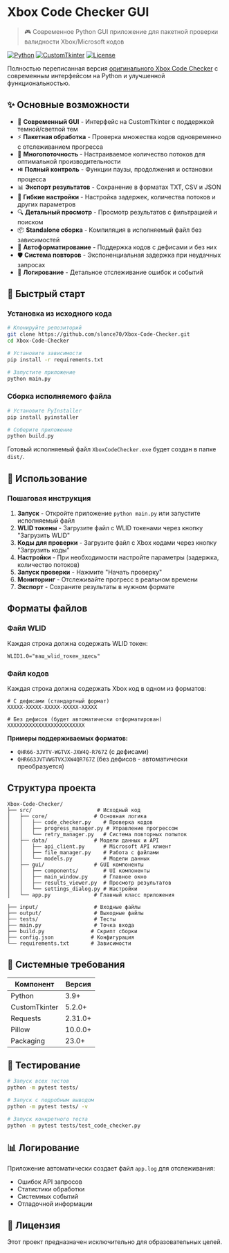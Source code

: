 # Xbox Code Checker GUI

> 🎮 Современное Python GUI приложение для пакетной проверки валидности Xbox/Microsoft кодов

[![Python](https://img.shields.io/badge/Python-3.9+-blue.svg)](https://python.org)
[![CustomTkinter](https://img.shields.io/badge/CustomTkinter-5.2.0+-green.svg)](https://github.com/TomSchimansky/CustomTkinter)
[![License](https://img.shields.io/badge/License-MIT-green.svg)](#лицензия)

Полностью переписанная версия [оригинального Xbox Code Checker](https://github.com/Tainted06/Xbox-Code-Checker) с современным интерфейсом на Python и улучшенной функциональностью.

## ✨ Основные возможности

- 🎨 **Современный GUI** - Интерфейс на CustomTkinter с поддержкой темной/светлой тем
- ⚡ **Пакетная обработка** - Проверка множества кодов одновременно с отслеживанием прогресса
- 🔄 **Многопоточность** - Настраиваемое количество потоков для оптимальной производительности
- ⏯️ **Полный контроль** - Функции паузы, продолжения и остановки процесса
- 📊 **Экспорт результатов** - Сохранение в форматах TXT, CSV и JSON
- 🔧 **Гибкие настройки** - Настройка задержек, количества потоков и других параметров
- 🔍 **Детальный просмотр** - Просмотр результатов с фильтрацией и поиском
- 📦 **Standalone сборка** - Компиляция в исполняемый файл без зависимостей
- 🔄 **Автоформатирование** - Поддержка кодов с дефисами и без них
- 🛡️ **Система повторов** - Экспоненциальная задержка при неудачных запросах
- 📝 **Логирование** - Детальное отслеживание ошибок и событий

## 🚀 Быстрый старт

### Установка из исходного кода

```bash
# Клонируйте репозиторий
git clone https://github.com/slonce70/Xbox-Code-Checker.git
cd Xbox-Code-Checker

# Установите зависимости
pip install -r requirements.txt

# Запустите приложение
python main.py
```

### Сборка исполняемого файла

```bash
# Установите PyInstaller
pip install pyinstaller

# Соберите приложение
python build.py
```

Готовый исполняемый файл `XboxCodeChecker.exe` будет создан в папке `dist/`.

## 📖 Использование

### Пошаговая инструкция

1. **Запуск** - Откройте приложение `python main.py` или запустите исполняемый файл
2. **WLID токены** - Загрузите файл с WLID токенами через кнопку "Загрузить WLID"
3. **Коды для проверки** - Загрузите файл с Xbox кодами через кнопку "Загрузить коды"
4. **Настройки** - При необходимости настройте параметры (задержка, количество потоков)
5. **Запуск проверки** - Нажмите "Начать проверку"
6. **Мониторинг** - Отслеживайте прогресс в реальном времени
7. **Экспорт** - Сохраните результаты в нужном формате



## Форматы файлов

### Файл WLID
Каждая строка должна содержать WLID токен:
```
WLID1.0="ваш_wlid_токен_здесь"
```

### Файл кодов
Каждая строка должна содержать Xbox код в одном из форматов:
```
# С дефисами (стандартный формат)
XXXXX-XXXXX-XXXXX-XXXXX-XXXXX

# Без дефисов (будет автоматически отформатирован)
XXXXXXXXXXXXXXXXXXXXXXXXX
```

**Примеры поддерживаемых форматов:**
- `QHR66-3JVTV-WGTVX-JXW4Q-R767Z` (с дефисами)
- `QHR663JVTVWGTVXJXW4QR767Z` (без дефисов - автоматически преобразуется)

## Структура проекта

```
Xbox-Code-Checker/
├── src/                     # Исходный код
│   ├── core/               # Основная логика
│   │   ├── code_checker.py    # Проверка кодов
│   │   ├── progress_manager.py # Управление прогрессом
│   │   └── retry_manager.py   # Система повторных попыток
│   ├── data/               # Модели данных и API
│   │   ├── api_client.py      # Microsoft API клиент
│   │   ├── file_manager.py    # Работа с файлами
│   │   └── models.py          # Модели данных
│   ├── gui/                # GUI компоненты
│   │   ├── components/        # UI компоненты
│   │   ├── main_window.py     # Главное окно
│   │   ├── results_viewer.py  # Просмотр результатов
│   │   └── settings_dialog.py # Настройки
│   └── app.py              # Главный класс приложения

├── input/                  # Входные файлы
├── output/                 # Выходные файлы
├── tests/                  # Тесты
├── main.py                 # Точка входа
├── build.py               # Скрипт сборки
├── config.json            # Конфигурация
└── requirements.txt       # Зависимости
```

## 🔧 Системные требования

| Компонент | Версия |
|-----------|--------|
| Python | 3.9+ |
| CustomTkinter | 5.2.0+ |
| Requests | 2.31.0+ |
| Pillow | 10.0.0+ |
| Packaging | 23.0+ |

## 🧪 Тестирование

```bash
# Запуск всех тестов
python -m pytest tests/

# Запуск с подробным выводом
python -m pytest tests/ -v

# Запуск конкретного теста
python -m pytest tests/test_code_checker.py
```

## 📊 Логирование

Приложение автоматически создает файл `app.log` для отслеживания:
- Ошибок API запросов
- Статистики обработки
- Системных событий
- Отладочной информации

## 📄 Лицензия

Этот проект предназначен исключительно для образовательных целей.